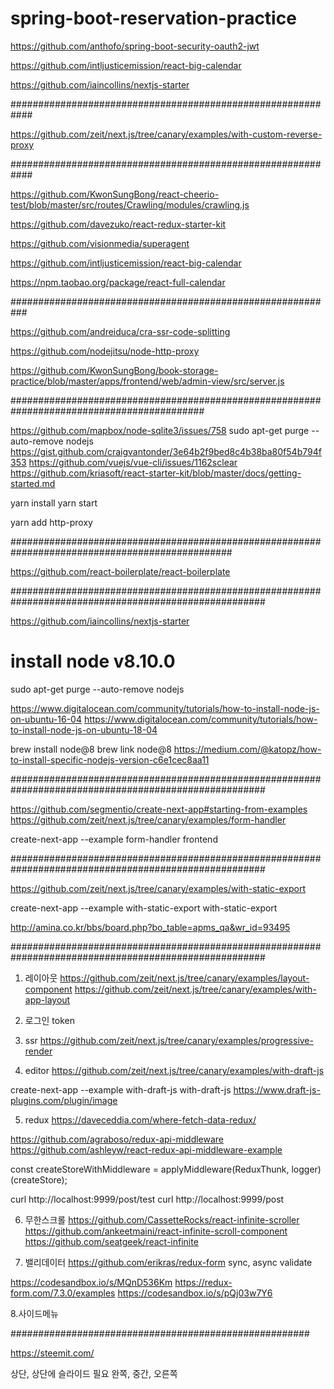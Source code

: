 # spring-boot-reservation-practice

https://github.com/anthofo/spring-boot-security-oauth2-jwt

https://github.com/intljusticemission/react-big-calendar

https://github.com/iaincollins/nextjs-starter

############################################################

https://github.com/zeit/next.js/tree/canary/examples/with-custom-reverse-proxy



############################################################

https://github.com/KwonSungBong/react-cheerio-test/blob/master/src/routes/Crawling/modules/crawling.js

https://github.com/davezuko/react-redux-starter-kit

https://github.com/visionmedia/superagent

https://github.com/intljusticemission/react-big-calendar

https://npm.taobao.org/package/react-full-calendar

###########################################################

https://github.com/andreiduca/cra-ssr-code-splitting

https://github.com/nodejitsu/node-http-proxy

https://github.com/KwonSungBong/book-storage-practice/blob/master/apps/frontend/web/admin-view/src/server.js


###########################################################################################

https://github.com/mapbox/node-sqlite3/issues/758
sudo apt-get purge --auto-remove nodejs
https://gist.github.com/craigvantonder/3e64b2f9bed8c4b38ba80f54b794f353
https://github.com/vuejs/vue-cli/issues/1162sclear
https://github.com/kriasoft/react-starter-kit/blob/master/docs/getting-started.md


yarn install
yarn start

yarn add http-proxy



################################################################################################

https://github.com/react-boilerplate/react-boilerplate



######################################################################################################

https://github.com/iaincollins/nextjs-starter

# install node v8.10.0

sudo apt-get purge --auto-remove nodejs

https://www.digitalocean.com/community/tutorials/how-to-install-node-js-on-ubuntu-16-04
https://www.digitalocean.com/community/tutorials/how-to-install-node-js-on-ubuntu-18-04

brew install node@8
brew link node@8
https://medium.com/@katopz/how-to-install-specific-nodejs-version-c6e1cec8aa11




######################################################################################################

https://github.com/segmentio/create-next-app#starting-from-examples
https://github.com/zeit/next.js/tree/canary/examples/form-handler

create-next-app --example form-handler frontend


######################################################################################################


https://github.com/zeit/next.js/tree/canary/examples/with-static-export


create-next-app --example with-static-export with-static-export


http://amina.co.kr/bbs/board.php?bo_table=apms_qa&wr_id=93495


######################################################################################################


1. 레이아웃
https://github.com/zeit/next.js/tree/canary/examples/layout-component
https://github.com/zeit/next.js/tree/canary/examples/with-app-layout

2. 로그인
token

3. ssr
https://github.com/zeit/next.js/tree/canary/examples/progressive-render

4. editor
https://github.com/zeit/next.js/tree/canary/examples/with-draft-js

create-next-app --example with-draft-js with-draft-js
https://www.draft-js-plugins.com/plugin/image



5. redux
https://daveceddia.com/where-fetch-data-redux/

https://github.com/agraboso/redux-api-middleware
https://github.com/ashleyw/react-redux-api-middleware-example

const createStoreWithMiddleware = applyMiddleware(ReduxThunk, logger)(createStore);

curl http://localhost:9999/post/test
curl http://localhost:9999/post

6. 무한스크롤
https://github.com/CassetteRocks/react-infinite-scroller
https://github.com/ankeetmaini/react-infinite-scroll-component
https://github.com/seatgeek/react-infinite

7. 밸리데이터
https://github.com/erikras/redux-form
sync, async validate

https://codesandbox.io/s/MQnD536Km
https://redux-form.com/7.3.0/examples
https://codesandbox.io/s/pQj03w7Y6

8.사이드메뉴



######################################################

https://steemit.com/


상단, 상단에 슬라이드 필요
완쪽, 중간, 오른쪽


